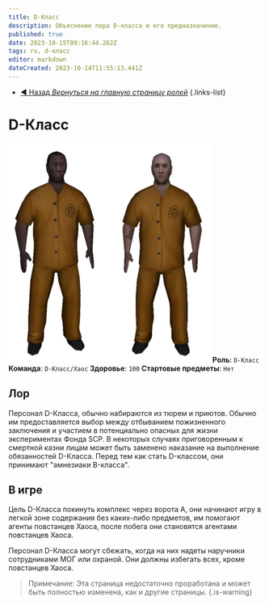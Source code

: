 ```yaml
---
title: D-Класс
description: Объяснение лора D-класса и его предназначение.
published: true
date: 2023-10-15T09:16:44.262Z
tags: ru, d-класс
editor: markdown
dateCreated: 2023-10-14T11:55:13.441Z
---
```


- [:arrow_backward: Назад *Вернуться на главную страницу ролей*](/ru/game/jobs)
{.links-list}
# D-Класс
![classd.png](/images/roles/classd.png)
**Роль**: `D-Класс`
**Команда**: `D-Класс/Хаос`
**Здоровье**: `100`
**Стартовые предметы**: `Нет`
## Лор
Персонал D-Класса, обычно набираются из тюрем и приютов. Обычно им предоставляется выбор между отбыванием пожизненного заключения и участием в потенциально опасных для жизни экспериментах Фонда SCP. В некоторых случаях приговоренным к смертной казни лицам может быть заменено наказание на выполнение обязанностей D-Класса. Перед тем как стать D-классом, они принимают "амнезиаки B-класса".
## В игре
Цель D-Класса покинуть комплекс через ворота A, они начинают игру в легкой зоне содержания без каких-либо предметов, им помогают агенты повстанцев Хаоса, после побега они становятся агентами повстанцев Хаоса.

Персонал D-Класса могут сбежать, когда на них надеты наручники сотрудниками МОГ или охраной. Они должны избегать всех, кроме повстанцев Хаоса.

> Примечание: Эта страница недостаточно проработана и может быть полностью изменена, как и другие страницы.
{.is-warning}